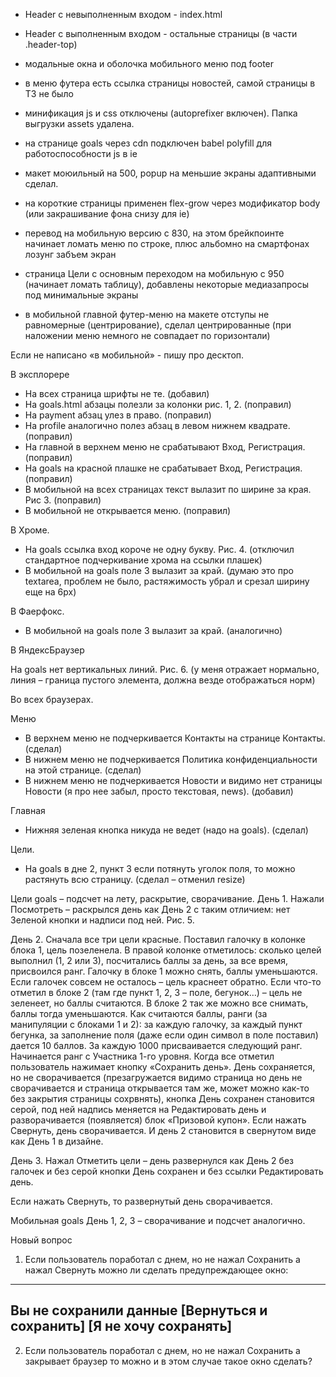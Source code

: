 * Header c  невыполненным входом - index.html
* Header с выполненным входом - остальные страницы (в части .header-top)
* модальные окна и оболочка мобильного меню под footer

* в меню футера есть ссылка страницы новостей, самой страницы в ТЗ не было 

* минификация js и css отключены (autoprefixer включен). Папка выгрузки assets удалена.

* на странице goals через cdn подключен babel polyfill для работоспособности js в ie


* макет моюильный на 500, popup на меньшие экраны адаптивными сделал.
* на короткие страницы применен flex-grow через модификатор body (или закрашивание фона снизу для ie)


* перевод на мобильную версию с 830, на этом брейкпоинте начинает ломать меню по строке, плюс альбомно на смартфонах лозунг забъем экран
* страница Цели с основным переходом на мобильную с 950 (начинает ломать таблицу), добавлены некоторые медиазапросы под минимальные экраны

* в мобильной главной футер-меню на макете отступы не равномерные (центрирование), сделал центрированные (при наложении меню немного не совпадает по горизонтали)


Если не написано «в мобильной» - пишу про десктоп.

В эксплорере

* На всех страница шрифты не те. (добавил)
* На goals.html абзацы полезли за колонки рис. 1, 2. (поправил)
* На payment абзац улез в право. (поправил)
* На profile аналогично полез абзац в левом нижнем квадрате. (поправил)
* На главной в верхнем меню не срабатывают Вход, Регистрация. (поправил)
* На goals на красной плашке не срабатывает Вход, Регистрация.  (поправил)
* В мобильной на всех страницах текст вылазит по ширине за края. Рис 3. (поправил)
* В мобильной не открывается меню. (поправил)


В Хроме.

* На goals ссылка вход короче не одну букву. Рис. 4. (отключил стандартное подчеркивание хрома на ссылки плашек)
* В мобильной на goals поле 3 вылазит за край. (думаю это про textarea, проблем не было, растяжимость убрал и срезал ширину еще на 6px)

В Фаерфокс.

* В мобильной на goals поле 3 вылазит за край. (аналогично)

В ЯндексБраузер

На goals нет вертикальных линий. Рис. 6. (у меня отражает нормально, линия – граница пустого элемента, должна везде отображаться норм)


Во всех браузерах.

Меню
* В верхнем меню не подчеркивается Контакты на странице Контакты. (сделал)
* В нижнем меню не подчеркивается Политика конфиденциальности на этой странице. (сделал)
* В нижнем меню не подчеркивается Новости и видимо нет страницы Новости (я про нее забыл, просто текстовая, news). (добавил)

Главная
* Нижняя зеленая кнопка никуда не ведет (надо на goals). (сделал)

Цели.
* На goals в дне 2, пункт 3 если потянуть уголок поля, то можно растянуть всю страницу. (сделал – отменил resize)

Цели goals – подсчет на лету, раскрытие, сворачивание.
День 1.
Нажали Посмотреть – раскрылся день как День 2 с таким отличием: нет Зеленой кнопки и надписи под ней. Рис. 5.

День 2.
Сначала все три цели красные.
Поставил галочку в колонке блока 1, цель позеленела. В правой колонке отметилось: сколько целей выполнил (1, 2 или 3), посчитались баллы за день, за все время, присвоился ранг.
Галочку в блоке 1 можно снять, баллы уменьшаются. Если галочек совсем не осталось – цель краснеет обратно.
Если что-то отметил в блоке 2 (там где пункт 1, 2, 3 – поле, бегунок…) – цель не зеленеет, но баллы считаются. В блоке 2 так же можно все снимать, баллы тогда уменьшаются.
Как считаются баллы, ранги (за манипуляции с блоками 1 и 2): за каждую галочку, за каждый пункт бегунка, за заполнение поля (даже если один символ в поле поставил) дается 10 баллов. За каждую 1000 присваивается следующий ранг. Начинается ранг с Участника 1-го уровня. 
Когда все отметил пользователь нажимает кнопку «Сохранить день». День сохраняется, но не сворачивается (презагружается видимо страница но день не сворачивается и страница открывается там же, может можно как-то без закрытия страницы сохрвнять), кнопка День сохранен становится серой, под ней надпись меняется на Редактировать день и разворачивается (появляется) блок «Призовой купон».
Если нажать Свернуть, день сворачивается. И день 2 становится в свернутом виде как День 1 в дизайне.

День 3.
Нажал Отметить цели – день развернулся как День 2 без галочек и без серой кнопки День сохранен и без ссылки Редактировать день.

Если нажать Свернуть, то развернутый день сворачивается.

Мобильная goals
День 1, 2, 3 – сворачивание и подсчет аналогично.

Новый вопрос
1. Если пользователь поработал с днем, но не нажал Сохранить а нажал Свернуть можно ли сделать предупреждающее окно:
--------------
Вы не сохранили данные
[Вернуться и сохранить]
[Я не хочу сохранять]
--------------
2. Если пользователь поработал с днем, но не нажал Сохранить а закрывает браузер то можно и в этом случае такое окно сделать?


